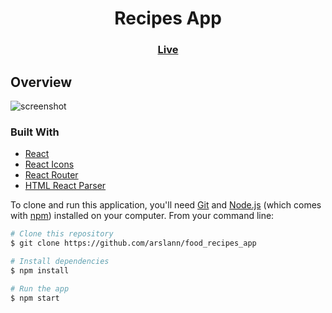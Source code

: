 <h1 align="center">Recipes App</h1>


<div align="center">
  <h3>
    <a href="https://euphonious-khapse-5135f3.netlify.app/">
      Live
    </a>
  </h3>
</div>


<!-- OVERVIEW -->

## Overview

![screenshot](https://i.hizliresim.com/cmqaxwc.png)

### Built With

<!-- This section should list any major frameworks that you built your project using. Here are a few examples.-->

- [React](https://reactjs.org/)
- [React Icons](https://react-icons.github.io/react-icons/)
- [React Router](https://reactrouter.com/en/main)
- [HTML React Parser](https://www.npmjs.com/package/html-react-parser)

<!-- Example: -->

To clone and run this application, you'll need [Git](https://git-scm.com) and [Node.js](https://nodejs.org/en/download/) (which comes with [npm](http://npmjs.com)) installed on your computer. From your command line:

```bash
# Clone this repository
$ git clone https://github.com/arslann/food_recipes_app

# Install dependencies
$ npm install

# Run the app
$ npm start
```

